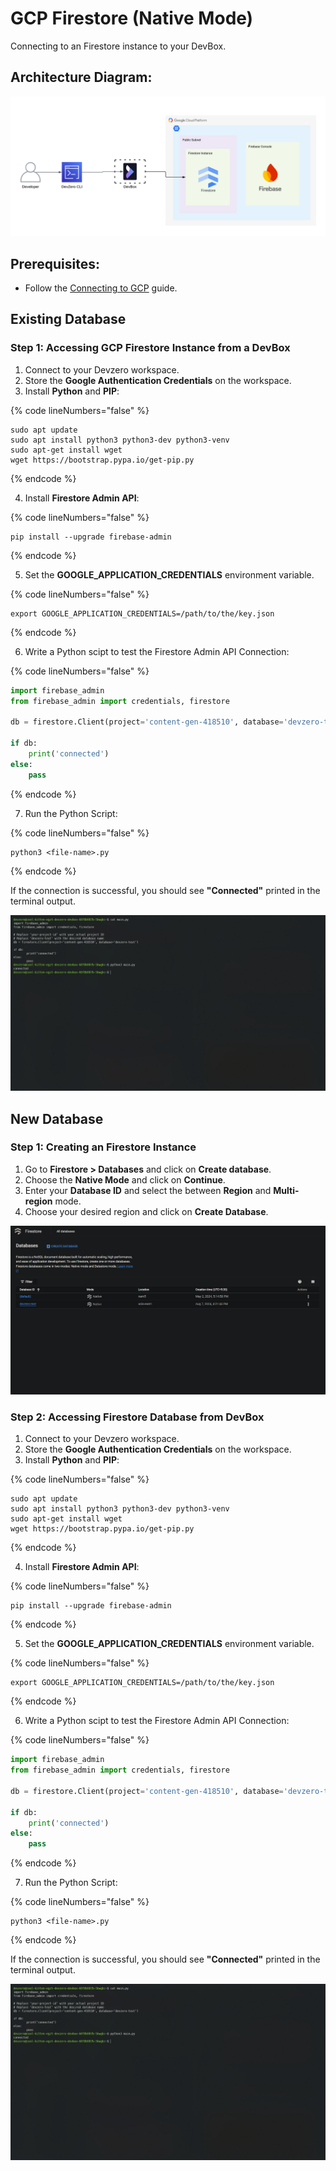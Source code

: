 # GCP Firestore (Native Mode)
Connecting to an Firestore instance to your DevBox.

## Architecture Diagram:

![image](../../../.gitbook/assets/gcp-firestore-native-architecture.png)

## Prerequisites:

- Follow the [Connecting to GCP](../../existing-network/connecting-to-GCP.md) guide.

## Existing Database

### Step 1: Accessing GCP Firestore Instance from a DevBox

1. Connect to your Devzero workspace.
2. Store the **Google Authentication Credentials** on the workspace.
3. Install **Python** and **PIP**:

{% code lineNumbers="false" %}
```
sudo apt update
sudo apt install python3 python3-dev python3-venv
sudo apt-get install wget
wget https://bootstrap.pypa.io/get-pip.py
```
{% endcode %}

4. Install **Firestore Admin API**:

{% code lineNumbers="false" %}
```
pip install --upgrade firebase-admin
```
{% endcode %}

5. Set the **GOOGLE_APPLICATION_CREDENTIALS** environment variable.

{% code lineNumbers="false" %}
```
export GOOGLE_APPLICATION_CREDENTIALS=/path/to/the/key.json
```
{% endcode %}

6. Write a Python scipt to test the Firestore Admin API Connection:

{% code lineNumbers="false" %}
```python
import firebase_admin
from firebase_admin import credentials, firestore

db = firestore.Client(project='content-gen-418510', database='devzero-test')

if db:
    print('connected')
else:
    pass
```
{% endcode %}

7. Run the Python Script:

{% code lineNumbers="false" %}
```
python3 <file-name>.py
```
{% endcode %}

If the connection is successful, you should see **"Connected"** printed in the terminal output.

![](../../../.gitbook/assets/gcp-firestore-native-access.png)


## New Database

### Step 1: Creating an Firestore Instance

1. Go to **Firestore > Databases** and click on **Create database**.
2. Choose the **Native Mode** and click on **Continue**.
3. Enter your **Database ID**  and select the between **Region** and **Multi-region** mode.
4. Choose your desired region and click on **Create Database**.

![image](../../../.gitbook/assets/gcp-firestore-creation.png)

### Step 2: Accessing Firestore Database from DevBox

1. Connect to your Devzero workspace.
2. Store the **Google Authentication Credentials** on the workspace.
3. Install **Python** and **PIP**:

{% code lineNumbers="false" %}
```
sudo apt update
sudo apt install python3 python3-dev python3-venv
sudo apt-get install wget
wget https://bootstrap.pypa.io/get-pip.py
```
{% endcode %}

4. Install **Firestore Admin API**:

{% code lineNumbers="false" %}
```
pip install --upgrade firebase-admin
```
{% endcode %}

5. Set the **GOOGLE_APPLICATION_CREDENTIALS** environment variable.

{% code lineNumbers="false" %}
```
export GOOGLE_APPLICATION_CREDENTIALS=/path/to/the/key.json
```
{% endcode %}

6. Write a Python scipt to test the Firestore Admin API Connection:

{% code lineNumbers="false" %}
```python
import firebase_admin
from firebase_admin import credentials, firestore

db = firestore.Client(project='content-gen-418510', database='devzero-test')

if db:
    print('connected')
else:
    pass
```
{% endcode %}

7. Run the Python Script:

{% code lineNumbers="false" %}
```
python3 <file-name>.py
```
{% endcode %}

If the connection is successful, you should see **"Connected"** printed in the terminal output.

![](../../../.gitbook/assets/gcp-firestore-native-access.png)